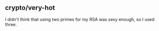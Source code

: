 ## crypto/very-hot

I didn't think that using two primes for my RSA was sexy enough, so I used three.